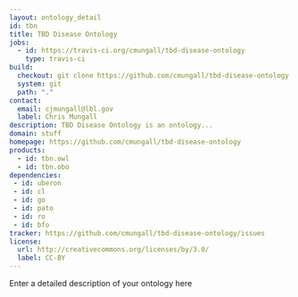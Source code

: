 ```yaml
---
layout: ontology_detail
id: tbn
title: TBD Disease Ontology
jobs:
  - id: https://travis-ci.org/cmungall/tbd-disease-ontology
    type: travis-ci
build:
  checkout: git clone https://github.com/cmungall/tbd-disease-ontology.git
  system: git
  path: "."
contact:
  email: cjmungall@lbl.gov
  label: Chris Mungall
description: TBD Disease Ontology is an ontology...
domain: stuff
homepage: https://github.com/cmungall/tbd-disease-ontology
products:
  - id: tbn.owl
  - id: tbn.obo
dependencies:
 - id: uberon
 - id: cl
 - id: go
 - id: pato
 - id: ro
 - id: bfo
tracker: https://github.com/cmungall/tbd-disease-ontology/issues
license:
  url: http://creativecommons.org/licenses/by/3.0/
  label: CC-BY
---
```


Enter a detailed description of your ontology here

